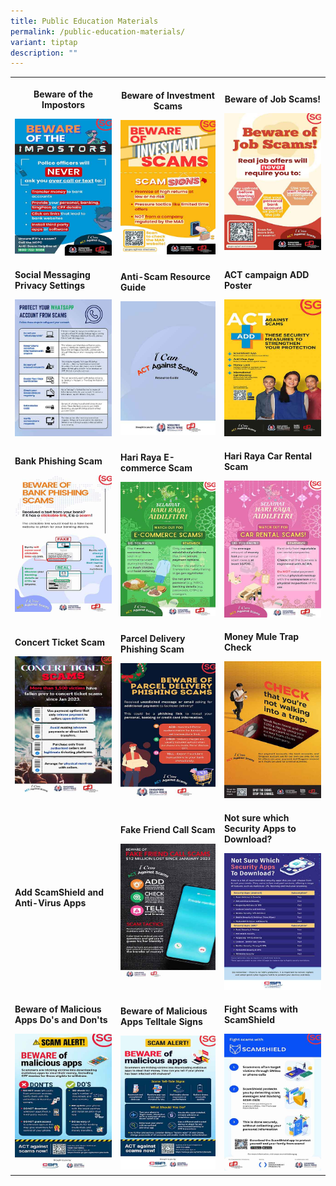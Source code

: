 ```yaml
---
title: Public Education Materials
permalink: /public-education-materials/
variant: tiptap
description: ""
---
```

<table style="minWidth: 75px">
<colgroup>
<col>
<col>
<col>
</colgroup>
<tbody>
<tr>
<th rowspan="1" colspan="1">
<p><strong>Beware of the Impostors</strong>
</p><a class="isomer-image-wrapper" href="/files/HDB%20DDPs/GOIS_2_SA_Full__1080x1920_.pdf"><img style="width: 100%" height="auto" width="100%" alt="" src="/images/Public Education Materials/HDB DDPs/GOIS_2_SA_Full__1080x1920_.jpg"></a>
</th>
<th rowspan="1" colspan="1">
<p><strong>Beware of Investment Scams</strong>
</p><a class="isomer-image-wrapper" href="/files/HDB%20DDPs/beware_investment_scam.pdf"><img style="width: 100%" height="auto" width="100%" alt="" src="/images/Public Education Materials/HDB DDPs/Beware_Investment_Scam_1080x1920_.jpg"></a>
</th>
<th rowspan="1" colspan="1">
<p><strong>Beware of Job Scams!</strong>
</p><a class="isomer-image-wrapper" href="/files/HDB%20DDPs/Beware_Job_Scam.pdf"><img style="width: 100%" height="auto" width="100%" alt="" src="/images/Public Education Materials/HDB DDPs/Job_Scam_1080x1920_.jpg"></a>
</th>
</tr>
<tr>
<td rowspan="1" colspan="1">
<p><strong>Social Messaging Privacy Settings</strong>
</p><a class="isomer-image-wrapper" href="/files/HDB%20DDPs/Social_Media_Privacy_Settings_Infographic.pdf"><img style="width: 100%" height="auto" width="100%" alt="" src="/images/Public Education Materials/HDB DDPs/Whatsapp_Privacy_Settings_Infographic_1080x1920_.jpg"></a>
</td>
<td rowspan="1" colspan="1">
<p><strong>Anti-Scam Resource Guide</strong>
</p><a class="isomer-image-wrapper" href="https://www.police.gov.sg/-/media/Spf/Advisories/Scams/SPF-Anti-Scam-Resource-Guide.ashx"><img style="width: 100%" height="auto" width="100%" alt="" src="/images/Public Education Materials/Others/SPF_Anti_Scam_Resource_Guide.jpg"></a>
</td>
<td rowspan="1" colspan="1">
<p><strong>ACT campaign ADD Poster</strong>
</p><a class="isomer-image-wrapper" href="/files/HDB%20DDPs/ADD_Round_Up_KV.pdf"><img style="width: 100%" height="auto" width="100%" alt="" src="/images/Public Education Materials/HDB DDPs/ACT_ADD_Round_Up.jpg"></a>
</td>
</tr>
<tr>
<td rowspan="1" colspan="1">
<p><strong>Bank Phishing Scam</strong>
</p><a class="isomer-image-wrapper" href="/files/HDB%20DDPs/Bank_Phishing_Scam.pdf"><img style="width: 100%" height="auto" width="100%" alt="" src="/images/Public Education Materials/HDB DDPs/BPS_SA_Full__1080x1920_.jpg"></a>
</td>
<td rowspan="1" colspan="1">
<p><strong>Hari Raya E-commerce Scam</strong>
</p><a class="isomer-image-wrapper" href="/files/HDB%20DDPs/Hari_Raya_E_commerce_Scam.pdf"><img style="width: 100%" height="auto" width="100%" alt="" src="/images/Public Education Materials/HDB DDPs/HR_ECS__1080x1920_.jpg"></a>
</td>
<td rowspan="1" colspan="1">
<p><strong>Hari Raya Car Rental Scam</strong>
</p><a class="isomer-image-wrapper" href="/files/HDB%20DDPs/Hari_Raya_Car_Rental_Scam.pdf"><img style="width: 100%" height="auto" width="100%" alt="" src="/images/Public Education Materials/HDB DDPs/HR_CRS__1080x1920_.jpg"></a>
</td>
</tr>
<tr>
<td rowspan="1" colspan="1">
<p><strong>Concert Ticket Scam</strong>
</p><a class="isomer-image-wrapper" href="/files/HDB%20DDPs/Concert_Ticket_Scam.pdf"><img style="width: 100%" height="auto" width="100%" alt="" src="/images/Public Education Materials/HDB DDPs/CTS_SA_Full__1080x1920_.jpg"></a>
</td>
<td rowspan="1" colspan="1">
<p><strong>Parcel Delivery Phishing Scam</strong>
</p><a class="isomer-image-wrapper" href="/files/HDB%20DDPs/Parcel_Delivery_Phishing_Scam.pdf"><img style="width: 100%" height="auto" width="100%" alt="" src="/images/Public Education Materials/HDB DDPs/Parcel_Delivery_Scam_1080x1920_.jpg"></a>
</td>
<td rowspan="1" colspan="1">
<p><strong>Money Mule Trap Check</strong>
</p><a class="isomer-image-wrapper" href="/files/HDB%20DDPs/CHECK_Money_Mule.pdf"><img style="width: 100%" height="auto" width="100%" alt="" src="/images/Public Education Materials/HDB DDPs/money_mule.jpg"></a>
</td>
</tr>
<tr>
<td rowspan="1" colspan="1">
<p><strong>Add ScamShield and Anti-Virus Apps</strong>
</p>
</td>
<td rowspan="1" colspan="1">
<p><strong>Fake Friend Call Scam</strong>
</p><a class="isomer-image-wrapper" href="/files/HDB%20DDPs/Fake_Friend_Call_Scam.pdf"><img style="width: 100%" height="auto" width="100%" alt="" src="/images/Public Education Materials/HDB DDPs/FFCS_1080x1920.jpg"></a>
</td>
<td rowspan="1" colspan="1">
<p><strong>Not sure which Security Apps to Download?</strong>
</p><a class="isomer-image-wrapper" href="/files/HDB%20DDPs/Security_Apps_Infographic_1080x1920.pdf"><img style="width: 100%" height="auto" width="100%" alt="" src="/images/Public Education Materials/HDB DDPs/Security_Apps_Infographic_1080x1920.jpg"></a>
</td>
</tr>
<tr>
<td rowspan="1" colspan="1">
<p><strong>Beware of Malicious Apps Do's and Don'ts</strong>
</p><a class="isomer-image-wrapper" href="/files/HDB%20DDPs/Malicious_Apps_Dos___Donts__1080_x_1920_.pdf"><img style="width: 100%" height="auto" width="100%" alt="" src="/images/Public Education Materials/HDB DDPs/Malicious_Apps_Dos___Donts__1080_x_1920_.jpg"></a>
</td>
<td rowspan="1" colspan="1">
<p><strong>Beware of Malicious Apps Telltale Signs</strong>
</p><a class="isomer-image-wrapper" href="/files/HDB%20DDPs/CSA_Malware_KV.pdf"><img style="width: 100%" height="auto" width="100%" alt="" src="/images/Public Education Materials/HDB DDPs/Malicious_Apps_Telltale___What_to_Do__1080_x_1920_.jpg"></a>
</td>
<td rowspan="1" colspan="1">
<p><strong>Fight Scams with ScamShield</strong>
</p><a class="isomer-image-wrapper" href="/files/HDB%20DDPs/ScamShield__1080___1920_px__288dpi.pdf"><img style="width: 100%" height="auto" width="100%" alt="" src="/images/Public Education Materials/HDB DDPs/ScamShield_1080x1920_.jpg"></a>
</td>
</tr>
</tbody>
</table>
<p></p>